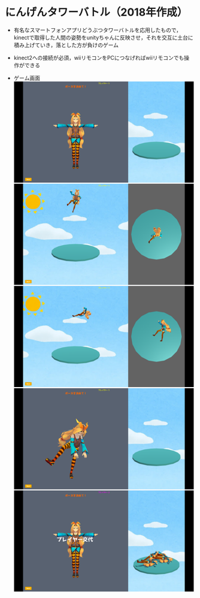 # にんげんタワーバトル（2018年作成）

- 有名なスマートフォンアプリどうぶつタワーバトルを応用したもので，kinectで取得した人間の姿勢をunityちゃんに反映させ，それを交互に土台に積み上げていき，落とした方が負けのゲーム

- kinect2への接続が必須，wiiリモコンをPCにつなげればwiiリモコンでも操作ができる

- ゲーム画面
![](report/images/game1.png)
![](report/images/game2.png)
![](report/images/game3.png)
![](report/images/game4.png)
![](report/images/game5.png)
